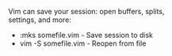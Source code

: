Vim can save your session: open buffers, splits,  
settings, and more:  

- :mks somefile.vim - Save session to disk
- vim -S somefile.vim - Reopen from file
